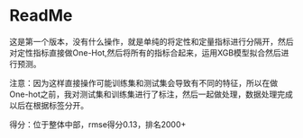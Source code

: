 # ReadMe

这是第一个版本，没有什么操作，就是单纯的将定性和定量指标进行分隔开，然后对定性指标直接做One-Hot,然后将所有的指标合起来，运用XGB模型拟合然后进行预测。


注意：因为这样直接操作可能训练集和测试集会导致有不同的特征，所以在做One-hot之前，我对测试集和训练集进行了标注，然后一起做处理，数据处理完成以后在根据标签分开。

得分：位于整体中部，rmse得分0.13，排名2000+